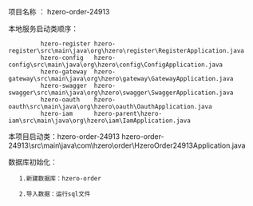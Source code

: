 项目名称 ： hzero-order-24913

本地服务启动类顺序：

             hzero-register hzero-register\src\main\java\org\hzero\register\RegisterApplication.java
             hzero-config   hzero-config\src\main\java\org\hzero\config\ConfigApplication.java
             hzero-gateway  hzero-gateway\src\main\java\org\hzero\gateway\GatewayApplication.java
             hzero-swagger  hzero-swagger\src\main\java\org\hzero\swagger\SwaggerApplication.java
             hzero-oauth    hzero-oauth\src\main\java\org\hzero\oauth\OauthApplication.java
             hzero-iam      hzero-parent\hzero-iam\src\main\java\org\hzero\iam\IamApplication.java
             
本项目启动类：hzero-order-24913 hzero-order-24913\src\main\java\com\hzero\order\HzeroOrder24913Application.java

数据库初始化： 

       1.新建数据库：hzero-order
       
       2.导入数据：运行sql文件
